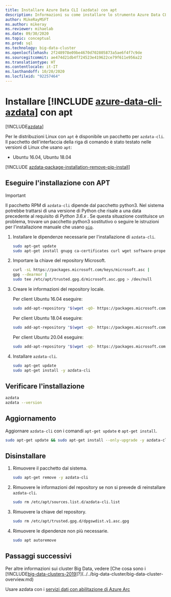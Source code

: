 ```yaml
---
title: Installare Azure Data CLI (azdata) con apt
description: Informazioni su come installare lo strumento Azure Data CLI (azdata) con apt.
author: MikeRayMSFT
ms.author: mikeray
ms.reviewer: mihaelab
ms.date: 09/30/2020
ms.topic: conceptual
ms.prod: sql
ms.technology: big-data-cluster
ms.openlocfilehash: 2f248978e09be4670d702805873a5ae6f4f7c9de
ms.sourcegitcommit: ae474d21db4f724523e419622ce79f611e956a22
ms.translationtype: HT
ms.contentlocale: it-IT
ms.lasthandoff: 10/20/2020
ms.locfileid: "92257464"
---
```

# <a name="install-azure-data-cli-azdata-with-apt"></a>Installare [!INCLUDE [azure-data-cli-azdata](../../includes/azure-data-cli-azdata.md)] con apt

[!INCLUDE[azdata](../../includes/applies-to-version/azdata.md)]

Per le distribuzioni Linux con `apt` è disponibile un pacchetto per `azdata-cli`. Il pacchetto dell'interfaccia della riga di comando è stato testato nelle versioni di Linux che usano `apt`:

- Ubuntu 16.04, Ubuntu 18.04

[!INCLUDE [azdata-package-installation-remove-pip-install](../../includes/azdata-package-installation-remove-pip-install.md)]

## <a name="install-with-apt"></a>Eseguire l'installazione con APT

>[!IMPORTANT]
> Il pacchetto RPM di `azdata-cli` dipende dal pacchetto python3. Nel sistema potrebbe trattarsi di una versione di Python che risale a una data precedente al requisito di *Python 3.6.x* . Se questa situazione costituisce un problema, trovare un pacchetto python3 sostitutivo o seguire le istruzioni per l'installazione manuale che usano [`pip`](../install/deploy-install-azdata-pip.md).

1. Installare le dipendenze necessarie per l'installazione di `azdata-cli`.

   ```bash
   sudo apt-get update
   sudo apt-get install gnupg ca-certificates curl wget software-properties-common apt-transport-https lsb-release -y
   ```

2. Importare la chiave del repository Microsoft.

   ```bash
   curl -sL https://packages.microsoft.com/keys/microsoft.asc |
   gpg --dearmor |
   sudo tee /etc/apt/trusted.gpg.d/microsoft.asc.gpg > /dev/null
   ```

3. Creare le informazioni del repository locale.

   Per client Ubuntu 16.04 eseguire:

    ```bash
    sudo add-apt-repository "$(wget -qO- https://packages.microsoft.com/config/ubuntu/16.04/prod.list)"
    ```

   Per client Ubuntu 18.04 eseguire:

    ```bash
    sudo add-apt-repository "$(wget -qO- https://packages.microsoft.com/config/ubuntu/18.04/prod.list)"
    ```

   Per client Ubuntu 20.04 eseguire:

    ```bash
    sudo add-apt-repository "$(wget -qO- https://packages.microsoft.com/config/ubuntu/20.04/prod.list)
    ```

4. Installare `azdata-cli`.

   ```bash
   sudo apt-get update
   sudo apt-get install -y azdata-cli
   ```

## <a name="verify-install"></a>Verificare l'installazione

```bash
azdata
azdata --version
```

## <a name="update"></a>Aggiornamento

Aggiornare `azdata-cli` con i comandi `apt-get update` e `apt-get install`.

```bash
sudo apt-get update && sudo apt-get install --only-upgrade -y azdata-cli
```

## <a name="uninstall"></a>Disinstallare

1. Rimuovere il pacchetto dal sistema.

   ```bash
   sudo apt-get remove -y azdata-cli
   ```

2. Rimuovere le informazioni del repository se non si prevede di reinstallare `azdata-cli`.

   ```bash
   sudo rm /etc/apt/sources.list.d/azdata-cli.list
   ```

3. Rimuovere la chiave del repository.

   ```bash
   sudo rm /etc/apt/trusted.gpg.d/dpgswdist.v1.asc.gpg
   ```

4. Rimuovere le dipendenze non più necessarie.

   ```bash
   sudo apt autoremove
   ```

## <a name="next-steps"></a>Passaggi successivi

Per altre informazioni sui cluster Big Data, vedere [Che cosa sono i [!INCLUDE[big-data-clusters-2019](../../includes/ssbigdataclusters-ver15.md)]?](../../big-data-cluster/big-data-cluster-overview.md)

Usare azdata con i [servizi dati con abilitazione di Azure Arc](/azure/azure-arc/data/)